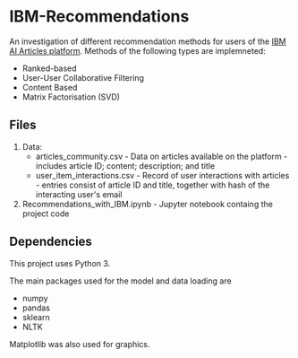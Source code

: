 # IBM-Recommendations

An investigation of different recommendation methods for users of the [IBM AI Articles platform](https://developer.ibm.com/technologies/artificial-intelligence/articles/).
Methods of the following types are implemneted:
* Ranked-based
* User-User Collaborative Filtering
* Content Based
* Matrix Factorisation (SVD)



<h2> Files </h2>

1. Data:
    * articles_community.csv - Data on articles available on the platform - includes article ID; content; description; and title
    * user_item_interactions.csv - Record of user interactions with articles - entries consist of article ID and title, together with hash of the interacting user's email
2. Recommendations_with_IBM.ipynb - Jupyter notebook containg the project code

## Dependencies
This project uses Python 3.

The main packages used for the model and data loading are 
* numpy
* pandas
* sklearn
* NLTK

Matplotlib was also used for graphics.
